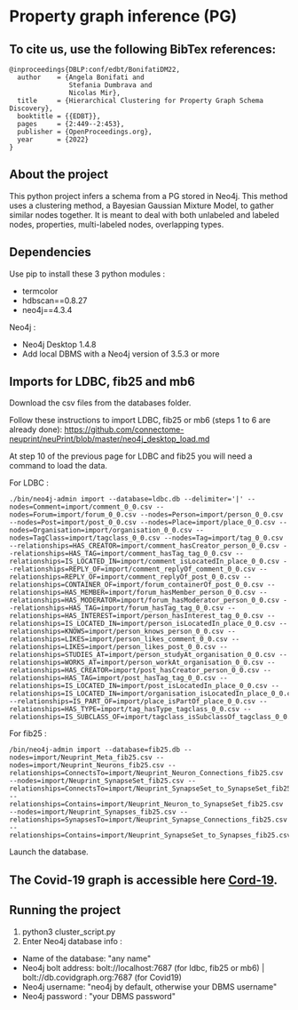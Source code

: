 # Property graph inference (PG)

## To cite us, use the following BibTex references:

```
@inproceedings{DBLP:conf/edbt/BonifatiDM22,
  author    = {Angela Bonifati and
               Stefania Dumbrava and
               Nicolas Mir},
  title     = {Hierarchical Clustering for Property Graph Schema Discovery},
  booktitle = {{EDBT}},
  pages     = {2:449--2:453},
  publisher = {OpenProceedings.org},
  year      = {2022}
}
```

## About the project
This python project infers a schema from a PG stored in Neo4j. This method uses a clustering method, a Bayesian Gaussian Mixture Model, to gather similar nodes together. It is meant to deal with both unlabeled and labeled nodes, properties, multi-labeled nodes, overlapping types.

## Dependencies
Use pip to install these 3 python modules : 
- termcolor
- hdbscan==0.8.27
- neo4j==4.3.4

Neo4j :
- Neo4j Desktop 1.4.8
- Add local DBMS with a Neo4j version of 3.5.3 or more

## Imports for LDBC, fib25 and mb6

Download the csv files from the databases folder.

Follow these instructions to import LDBC, fib25 or mb6 (steps 1 to 6 are already done): https://github.com/connectome-neuprint/neuPrint/blob/master/neo4j_desktop_load.md

At step 10 of the previous page for LDBC and fib25 you will need a command to load the data.

For LDBC :
```
./bin/neo4j-admin import --database=ldbc.db --delimiter='|' --nodes=Comment=import/comment_0_0.csv --nodes=Forum=import/forum_0_0.csv --nodes=Person=import/person_0_0.csv --nodes=Post=import/post_0_0.csv --nodes=Place=import/place_0_0.csv --nodes=Organisation=import/organisation_0_0.csv --nodes=TagClass=import/tagclass_0_0.csv --nodes=Tag=import/tag_0_0.csv --relationships=HAS_CREATOR=import/comment_hasCreator_person_0_0.csv --relationships=HAS_TAG=import/comment_hasTag_tag_0_0.csv --relationships=IS_LOCATED_IN=import/comment_isLocatedIn_place_0_0.csv --relationships=REPLY_OF=import/comment_replyOf_comment_0_0.csv --relationships=REPLY_OF=import/comment_replyOf_post_0_0.csv --relationships=CONTAINER_OF=import/forum_containerOf_post_0_0.csv --relationships=HAS_MEMBER=import/forum_hasMember_person_0_0.csv --relationships=HAS_MODERATOR=import/forum_hasModerator_person_0_0.csv --relationships=HAS_TAG=import/forum_hasTag_tag_0_0.csv --relationships=HAS_INTEREST=import/person_hasInterest_tag_0_0.csv --relationships=IS_LOCATED_IN=import/person_isLocatedIn_place_0_0.csv --relationships=KNOWS=import/person_knows_person_0_0.csv --relationships=LIKES=import/person_likes_comment_0_0.csv --relationships=LIKES=import/person_likes_post_0_0.csv --relationships=STUDIES_AT=import/person_studyAt_organisation_0_0.csv --relationships=WORKS_AT=import/person_workAt_organisation_0_0.csv --relationships=HAS_CREATOR=import/post_hasCreator_person_0_0.csv --relationships=HAS_TAG=import/post_hasTag_tag_0_0.csv --relationships=IS_LOCATED_IN=import/post_isLocatedIn_place_0_0.csv --relationships=IS_LOCATED_IN=import/organisation_isLocatedIn_place_0_0.csv --relationships=IS_PART_OF=import/place_isPartOf_place_0_0.csv --relationships=HAS_TYPE=import/tag_hasType_tagclass_0_0.csv --relationships=IS_SUBCLASS_OF=import/tagclass_isSubclassOf_tagclass_0_0.csv
```

For fib25 : 
```
/bin/neo4j-admin import --database=fib25.db --nodes=import/Neuprint_Meta_fib25.csv --nodes=import/Neuprint_Neurons_fib25.csv --relationships=ConnectsTo=import/Neuprint_Neuron_Connections_fib25.csv --nodes=import/Neuprint_SynapseSet_fib25.csv --relationships=ConnectsTo=import/Neuprint_SynapseSet_to_SynapseSet_fib25.csv --relationships=Contains=import/Neuprint_Neuron_to_SynapseSet_fib25.csv --nodes=import/Neuprint_Synapses_fib25.csv --relationships=SynapsesTo=import/Neuprint_Synapse_Connections_fib25.csv --relationships=Contains=import/Neuprint_SynapseSet_to_Synapses_fib25.csv
```

Launch the database.

## The Covid-19 graph is accessible here [Cord-19](https://github.com/covidgraph/data_cord19).

## Running the project
1. python3 cluster_script.py
2. Enter Neo4j database info :
  - Name of the database: "any name"
  - Neo4j bolt address: bolt://localhost:7687 (for ldbc, fib25 or mb6) | bolt://db.covidgraph.org:7687 (for Covid19)
  - Neo4j username: "neo4j by default, otherwise your DBMS username"
  - Neo4j password : "your DBMS password"
